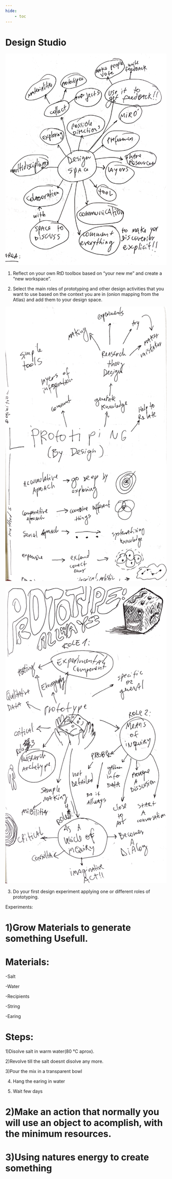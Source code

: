 ```yaml
---
hide:
    - toc
---
```


# Design Studio

![](../images/designspace.png)

1. Reflect on your own RtD toolbox based on “your new me” and create a “new workspace”. 



2. Select the main roles of prototyping and other design activities that you want to use based on the context you are in (onion mapping from the Atlas) and add them to your design space.

![](../images/prototyping1.png)

![](../images/prototyping2.png)


3. Do your first design experiment applying one or different roles of prototyping.



Experiments:

# 1)Grow Materials to generate something Usefull.

# Materials:

-Salt

-Water

-Recipients

-String

-Earing


# Steps:

1)Disolve salt in warm water(80 °C aprox).

2)Revolve till the salt doesnt disolve any more.

3)Pour the mix in a transparent bowl

4) Hang the earing in water

5) Wait few days





# 2)Make an action that normally you will use an object to acomplish, with the minimum resources.

# 3)Using natures energy to create something